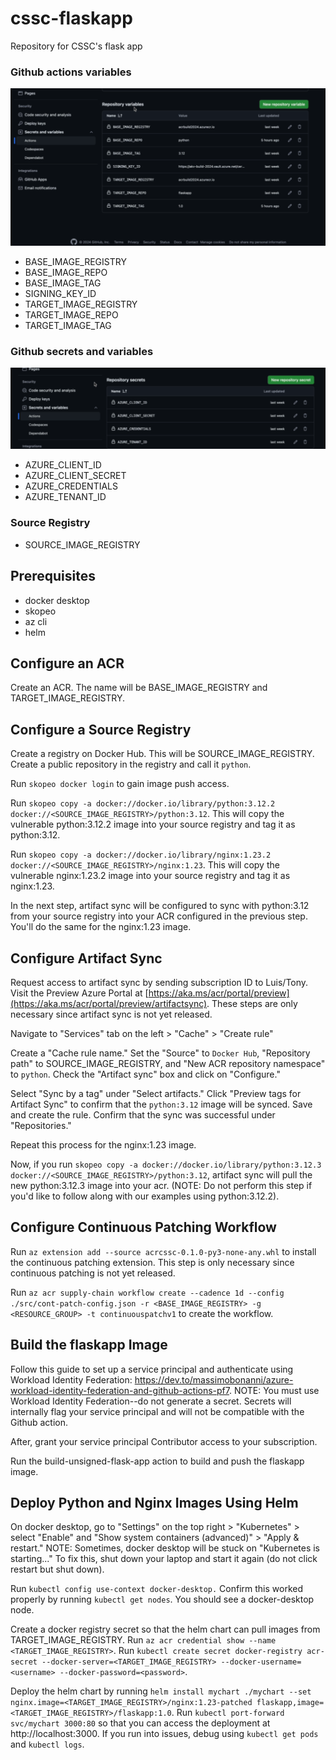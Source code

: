 # cssc-flaskapp
Repository for CSSC's flask app

### Github actions variables
![alt text](image.png)
* BASE_IMAGE_REGISTRY
* BASE_IMAGE_REPO
* BASE_IMAGE_TAG
* SIGNING_KEY_ID
* TARGET_IMAGE_REGISTRY
* TARGET_IMAGE_REPO
* TARGET_IMAGE_TAG

### Github secrets and variables
![alt text](image-2.png)
* AZURE_CLIENT_ID
* AZURE_CLIENT_SECRET
* AZURE_CREDENTIALS
* AZURE_TENANT_ID

### Source Registry
* SOURCE_IMAGE_REGISTRY

## Prerequisites
* docker desktop
* skopeo
* az cli
* helm

## Configure an ACR
Create an ACR. The name will be BASE_IMAGE_REGISTRY and TARGET_IMAGE_REGISTRY.

## Configure a Source Registry
Create a registry on Docker Hub. This will be SOURCE_IMAGE_REGISTRY. Create a public repository in the registry and call it `python`.

Run `skopeo docker login` to gain image push access.

Run `skopeo copy -a docker://docker.io/library/python:3.12.2 docker://<SOURCE_IMAGE_REGISTRY>/python:3.12`. This will copy the vulnerable python:3.12.2 image into your source registry and tag it as python:3.12.

Run `skopeo copy -a docker://docker.io/library/nginx:1.23.2 docker://<SOURCE_IMAGE_REGISTRY>/nginx:1.23`. This will copy the vulnerable nginx:1.23.2 image into your source registry and tag it as nginx:1.23.

In the next step, artifact sync will be configured to sync with python:3.12 from your source registry into your ACR configured in the previous step. You'll do the same for the nginx:1.23 image.

## Configure Artifact Sync
Request access to artifact sync by sending subscription ID to Luis/Tony. Visit the Preview Azure Portal at [https://aka.ms/acr/portal/preview](https://aka.ms/acr/portal/preview/artifactsync). These steps are only necessary since artifact sync is not yet released.

Navigate to "Services" tab on the left > "Cache" > "Create rule"

Create a "Cache rule name." Set the "Source" to `Docker Hub`, "Repository path" to SOURCE_IMAGE_REGISTRY, and "New ACR repository namespace" to `python`. Check the "Artifact sync" box and click on "Configure."

Select "Sync by a tag" under "Select artifacts." Click "Preview tags for Artifact Sync" to confirm that the `python:3.12` image will be synced. Save and create the rule. Confirm that the sync was successful under "Repositories."

Repeat this process for the nginx:1.23 image.

Now, if you run `skopeo copy -a docker://docker.io/library/python:3.12.3 docker://<SOURCE_IMAGE_REGISTRY>/python:3.12`, artifact sync will pull the new python:3.12.3 image into your acr. (NOTE: Do not perform this step if you'd like to follow along with our examples using python:3.12.2).

## Configure Continuous Patching Workflow
Run `az extension add --source acrcssc-0.1.0-py3-none-any.whl` to install the continuous patching extension. This step is only necessary since continuous patching is not yet released.

Run `az acr supply-chain workflow create --cadence 1d --config ./src/cont-patch-config.json -r <BASE_IMAGE_REGISTRY> -g <RESOURCE_GROUP> -t continuouspatchv1` to create the workflow.

## Build the flaskapp Image
Follow this guide to set up a service principal and authenticate using Workload Identity Federation: https://dev.to/massimobonanni/azure-workload-identity-federation-and-github-actions-pf7. NOTE: You must use Workload Identity Federation--do not generate a secret. Secrets will internally flag your service principal and will not be compatible with the Github action.

After, grant your service principal Contributor access to your subscription.

Run the build-unsigned-flask-app action to build and push the flaskapp image.

## Deploy Python and Nginx Images Using Helm
On docker desktop, go to "Settings" on the top right > "Kubernetes" > select "Enable" and "Show system containers (advanced)" > "Apply & restart." NOTE: Sometimes, docker desktop will be stuck on "Kubernetes is starting..." To fix this, shut down your laptop and start it again (do not click restart but shut down).

Run `kubectl config use-context docker-desktop.` Confirm this worked properly by running `kubectl get nodes`. You should see a docker-desktop node.

Create a docker registry secret so that the helm chart can pull images from TARGET_IMAGE_REGISTRY. Run `az acr credential show --name <TARGET_IMAGE_REGISTRY>`. Run `kubectl create secret docker-registry acr-secret --docker-server=<TARGET_IMAGE_REGISTRY> --docker-username=<username> --docker-password=<password>`.

Deploy the helm chart by running `helm install mychart ./mychart --set nginx.image=<TARGET_IMAGE_REGISTRY>/nginx:1.23-patched flaskapp,image=<TARGET_IMAGE_REGISTRY>/flaskapp:1.0`. Run `kubectl port-forward svc/mychart 3000:80` so that you can access the deployment at http://localhost:3000. If you run into issues, debug using `kubectl get pods` and `kubectl logs`.






